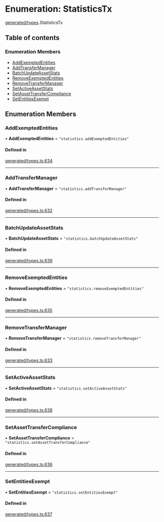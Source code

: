# Enumeration: StatisticsTx

[generated/types](../wiki/generated.types).StatisticsTx

## Table of contents

### Enumeration Members

- [AddExemptedEntities](../wiki/generated.types.StatisticsTx#addexemptedentities)
- [AddTransferManager](../wiki/generated.types.StatisticsTx#addtransfermanager)
- [BatchUpdateAssetStats](../wiki/generated.types.StatisticsTx#batchupdateassetstats)
- [RemoveExemptedEntities](../wiki/generated.types.StatisticsTx#removeexemptedentities)
- [RemoveTransferManager](../wiki/generated.types.StatisticsTx#removetransfermanager)
- [SetActiveAssetStats](../wiki/generated.types.StatisticsTx#setactiveassetstats)
- [SetAssetTransferCompliance](../wiki/generated.types.StatisticsTx#setassettransfercompliance)
- [SetEntitiesExempt](../wiki/generated.types.StatisticsTx#setentitiesexempt)

## Enumeration Members

### AddExemptedEntities

• **AddExemptedEntities** = ``"statistics.addExemptedEntities"``

#### Defined in

[generated/types.ts:634](https://github.com/PolymeshAssociation/polymesh-sdk/blob/e978aefd/src/generated/types.ts#L634)

___

### AddTransferManager

• **AddTransferManager** = ``"statistics.addTransferManager"``

#### Defined in

[generated/types.ts:632](https://github.com/PolymeshAssociation/polymesh-sdk/blob/e978aefd/src/generated/types.ts#L632)

___

### BatchUpdateAssetStats

• **BatchUpdateAssetStats** = ``"statistics.batchUpdateAssetStats"``

#### Defined in

[generated/types.ts:639](https://github.com/PolymeshAssociation/polymesh-sdk/blob/e978aefd/src/generated/types.ts#L639)

___

### RemoveExemptedEntities

• **RemoveExemptedEntities** = ``"statistics.removeExemptedEntities"``

#### Defined in

[generated/types.ts:635](https://github.com/PolymeshAssociation/polymesh-sdk/blob/e978aefd/src/generated/types.ts#L635)

___

### RemoveTransferManager

• **RemoveTransferManager** = ``"statistics.removeTransferManager"``

#### Defined in

[generated/types.ts:633](https://github.com/PolymeshAssociation/polymesh-sdk/blob/e978aefd/src/generated/types.ts#L633)

___

### SetActiveAssetStats

• **SetActiveAssetStats** = ``"statistics.setActiveAssetStats"``

#### Defined in

[generated/types.ts:638](https://github.com/PolymeshAssociation/polymesh-sdk/blob/e978aefd/src/generated/types.ts#L638)

___

### SetAssetTransferCompliance

• **SetAssetTransferCompliance** = ``"statistics.setAssetTransferCompliance"``

#### Defined in

[generated/types.ts:636](https://github.com/PolymeshAssociation/polymesh-sdk/blob/e978aefd/src/generated/types.ts#L636)

___

### SetEntitiesExempt

• **SetEntitiesExempt** = ``"statistics.setEntitiesExempt"``

#### Defined in

[generated/types.ts:637](https://github.com/PolymeshAssociation/polymesh-sdk/blob/e978aefd/src/generated/types.ts#L637)
